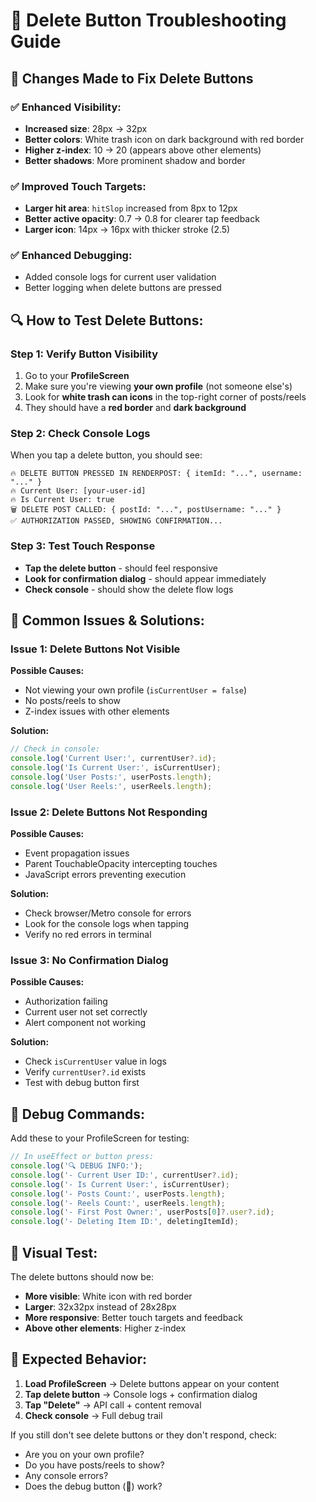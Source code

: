 # 🔧 Delete Button Troubleshooting Guide

## 🎯 Changes Made to Fix Delete Buttons

### ✅ **Enhanced Visibility:**
- **Increased size**: 28px → 32px
- **Better colors**: White trash icon on dark background with red border
- **Higher z-index**: 10 → 20 (appears above other elements)
- **Better shadows**: More prominent shadow and border

### ✅ **Improved Touch Targets:**
- **Larger hit area**: `hitSlop` increased from 8px to 12px
- **Better active opacity**: 0.7 → 0.8 for clearer tap feedback
- **Larger icon**: 14px → 16px with thicker stroke (2.5)

### ✅ **Enhanced Debugging:**
- Added console logs for current user validation
- Better logging when delete buttons are pressed

## 🔍 **How to Test Delete Buttons:**

### **Step 1: Verify Button Visibility**
1. Go to your **ProfileScreen**
2. Make sure you're viewing **your own profile** (not someone else's)
3. Look for **white trash can icons** in the top-right corner of posts/reels
4. They should have a **red border** and **dark background**

### **Step 2: Check Console Logs**
When you tap a delete button, you should see:
```
🔥 DELETE BUTTON PRESSED IN RENDERPOST: { itemId: "...", username: "..." }
🔥 Current User: [your-user-id]
🔥 Is Current User: true
🗑️ DELETE POST CALLED: { postId: "...", postUsername: "..." }
✅ AUTHORIZATION PASSED, SHOWING CONFIRMATION...
```

### **Step 3: Test Touch Response**
- **Tap the delete button** - should feel responsive
- **Look for confirmation dialog** - should appear immediately
- **Check console** - should show the delete flow logs

## 🚨 **Common Issues & Solutions:**

### **Issue 1: Delete Buttons Not Visible**
**Possible Causes:**
- Not viewing your own profile (`isCurrentUser = false`)
- No posts/reels to show
- Z-index issues with other elements

**Solution:**
```javascript
// Check in console:
console.log('Current User:', currentUser?.id);
console.log('Is Current User:', isCurrentUser);
console.log('User Posts:', userPosts.length);
console.log('User Reels:', userReels.length);
```

### **Issue 2: Delete Buttons Not Responding**
**Possible Causes:**
- Event propagation issues
- Parent TouchableOpacity intercepting touches
- JavaScript errors preventing execution

**Solution:**
- Check browser/Metro console for errors
- Look for the console logs when tapping
- Verify no red errors in terminal

### **Issue 3: No Confirmation Dialog**
**Possible Causes:**
- Authorization failing
- Current user not set correctly
- Alert component not working

**Solution:**
- Check `isCurrentUser` value in logs
- Verify `currentUser?.id` exists
- Test with debug button first

## 🔧 **Debug Commands:**

Add these to your ProfileScreen for testing:

```javascript
// In useEffect or button press:
console.log('🔍 DEBUG INFO:');
console.log('- Current User ID:', currentUser?.id);
console.log('- Is Current User:', isCurrentUser);
console.log('- Posts Count:', userPosts.length);
console.log('- Reels Count:', userReels.length);
console.log('- First Post Owner:', userPosts[0]?.user?.id);
console.log('- Deleting Item ID:', deletingItemId);
```

## 🎯 **Visual Test:**

The delete buttons should now be:
- **More visible**: White icon with red border
- **Larger**: 32x32px instead of 28x28px  
- **More responsive**: Better touch targets and feedback
- **Above other elements**: Higher z-index

## 📱 **Expected Behavior:**

1. **Load ProfileScreen** → Delete buttons appear on your content
2. **Tap delete button** → Console logs + confirmation dialog
3. **Tap "Delete"** → API call + content removal
4. **Check console** → Full debug trail

If you still don't see delete buttons or they don't respond, check:
- Are you on your own profile?
- Do you have posts/reels to show?
- Any console errors?
- Does the debug button (🔧) work?


